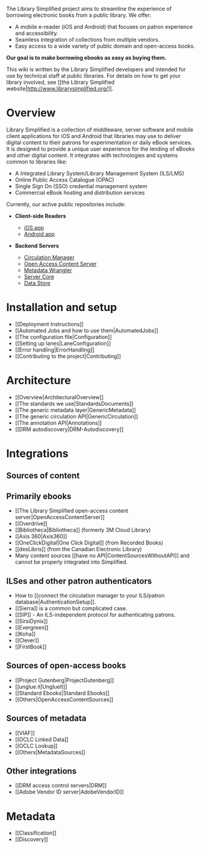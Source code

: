 The Library Simplified project aims to streamline the experience of borrowing electronic books from a public library. We offer:

* A mobile e-reader (iOS and Android) that focuses on patron experience and accessibility.
* Seamless integration of collections from multiple vendors.
* Easy access to a wide variety of public domain and open-access books.

**Our goal is to make borrowing ebooks as easy as buying them.**

This wiki is written by the Library Simplified developers and intended for use by technical staff at public libraries. For details on how to get your library involved, see [[the Library Simplified website|http://www.librarysimplified.org/]].

# Overview

Library Simplified is a collection of middleware, server software and mobile client applications for iOS and Android that libraries may use to deliver digital content to their patrons for experimentation or daily eBook services. It is designed to provide a unique user experience for the lending of eBooks and other digital content. It integrates with technologies and systems common to libraries like:

* A Integrated Library System/Library Management System (ILS/LMS)
* Online Public Access Catalogue (OPAC)
* Single Sign On (SSO) credential management system 
* Commercial eBook hosting and distribution services

Currently, our active public repositories include:

- **Client-side Readers**
  - [iOS app](https://github.com/NYPL-Simplified/Simplified-iOS)
  - [Android app](https://github.com/NYPL-Simplified/Simplified-Android)

- **Backend Servers**
  - [Circulation Manager](https://github.com/NYPL-Simplified/circulation)
  - [Open Access Content Server](https://github.com/NYPL-Simplified/content-server)
  - [Metadata Wrangler](https://github.com/NYPL-Simplified/metadata-wrangler)
  - [Server Core](https://github.com/NYPL/Simplified-server-core)
  - [Data Store](https://github.com/NYPL-Simplified/data)

# Installation and setup

* [[Deployment Instructions]]
* [[Automated Jobs and how to use them|AutomatedJobs]]
* [[The configuration file|Configuration]]
* [[Setting up lanes|LaneConfiguration]]
* [[Error handling|ErrorHandling]]
* [[Contributing to the project|Contributing]]

# Architecture

* [[Overview|ArchitecturalOverview]]
* [[The standards we use|StandardsDocuments]]
* [[The generic metadata layer|GenericMetadata]]
* [[The generic circulation API|GenericCirculation]]
* [[The annotation API|Annotations]]
* [[DRM autodiscovery|DRM-Autodiscovery]]

# Integrations

## Sources of content

## Primarily ebooks

* [[The Library Simplified open-access content server|OpenAccessContentServer]]
* [[Overdrive]]
* [[Bibliotheca|Bibliotheca]] (formerly 3M Cloud Library)
* [[Axis 360|Axis360]]
* [[OneClickDigital|One Click Digital]] (from Recorded Books)
* [[desLibris]] (from the Canadian Electronic Library)
* Many content sources [[have no API|ContentSourcesWithoutAPI]] and cannot be properly integrated into Simplified.

## ILSes and other patron authenticators

* How to [[connect the circulation manager to your ILS/patron database|AuthenticationSetup]].
* [[Sierra]] is a common but complicated case.
* [[SIP]] - An ILS-independent protocol for authenticating patrons.
* [[SirsiDynix]]
* [[Evergreen]]
* [[Koha]]
* [[Clever]]
* [[FirstBook]]


## Sources of open-access books

* [[Project Gutenberg|ProjectGutenberg]]
* [[unglue.it|UnglueIt]]
* [[Standard Ebooks|Standard Ebooks]]
* [[Others|OpenAccessContentSources]]

## Sources of metadata

* [[VIAF]]
* [[OCLC Linked Data]]
* [[OCLC Lookup]]
* [[Others|MetadataSources]]

## Other integrations

* [[DRM access control servers|DRM]]
* [[Adobe Vendor ID server|AdobeVendorID]]

# Metadata

* [[Classification]]
* [[Discovery]]